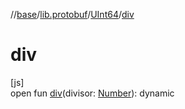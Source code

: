 //[base](../../../index.md)/[lib.protobuf](../index.md)/[UInt64](index.md)/[div](div.md)

# div

[js]\
open fun [div](div.md)(divisor: [Number](https://kotlinlang.org/api/latest/jvm/stdlib/kotlin/-number/index.html)): dynamic
